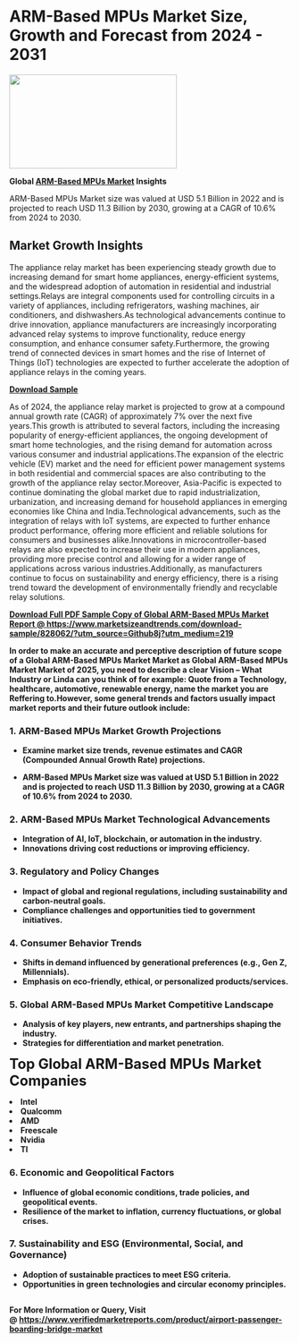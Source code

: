 <H1>ARM-Based MPUs Market Size, Growth and Forecast from 2024 - 2031</H1><img class="aligncenter size-medium wp-image-584254" src="https://thirdeyenews.in/wp-content/uploads/2024/09/Global-Market-Research-300x168.jpeg" alt="" width="300" height="168" /><p><strong>Global&nbsp;<a href="https://www.marketsizeandtrends.com/download-sample/828062/?utm_source=Github8j?utm_medium=219">ARM-Based MPUs Market</a> Insights</strong></p><p>ARM-Based MPUs Market size was valued at USD 5.1 Billion in 2022 and is projected to reach USD 11.3 Billion by 2030, growing at a CAGR of 10.6% from 2024 to 2030.</p><p><h2>Market Growth Insights</h2> <p>The appliance relay market has been experiencing steady growth due to increasing demand for smart home appliances, energy-efficient systems, and the widespread adoption of automation in residential and industrial settings.Relays are integral components used for controlling circuits in a variety of appliances, including refrigerators, washing machines, air conditioners, and dishwashers.As technological advancements continue to drive innovation, appliance manufacturers are increasingly incorporating advanced relay systems to improve functionality, reduce energy consumption, and enhance consumer safety.Furthermore, the growing trend of connected devices in smart homes and the rise of Internet of Things (IoT) technologies are expected to further accelerate the adoption of appliance relays in the coming years.</p> <p><strong><a href="#">Download Sample</a></strong></p> <p>As of 2024, the appliance relay market is projected to grow at a compound annual growth rate (CAGR) of approximately 7% over the next five years.This growth is attributed to several factors, including the increasing popularity of energy-efficient appliances, the ongoing development of smart home technologies, and the rising demand for automation across various consumer and industrial applications.The expansion of the electric vehicle (EV) market and the need for efficient power management systems in both residential and commercial spaces are also contributing to the growth of the appliance relay sector.Moreover, Asia-Pacific is expected to continue dominating the global market due to rapid industrialization, urbanization, and increasing demand for household appliances in emerging economies like China and India.Technological advancements, such as the integration of relays with IoT systems, are expected to further enhance product performance, offering more efficient and reliable solutions for consumers and businesses alike.Innovations in microcontroller-based relays are also expected to increase their use in modern appliances, providing more precise control and allowing for a wider range of applications across various industries.Additionally, as manufacturers continue to focus on sustainability and energy efficiency, there is a rising trend toward the development of environmentally friendly and recyclable relay solutions.<p><strong><a href="#"></p><p><span class=""><strong>Download Full PDF Sample Copy of Global ARM-Based MPUs Market Report</strong> @ <a href="https://www.marketsizeandtrends.com/download-sample/828062/?utm_source=Github8j?utm_medium=219" target="_blank">https://www.marketsizeandtrends.com/download-sample/828062/?utm_source=Github8j?utm_medium=219</a></span></p><p>In order to make an accurate and perceptive description of future scope of a Global&nbsp;ARM-Based MPUs Market Market as Global&nbsp;ARM-Based MPUs Market Market of 2025, you need to describe a clear Vision &ndash; What Industry or Linda can you think of for example: Quote from a Technology, healthcare, automotive, renewable energy, name the market you are Reffering to.However, some general trends and factors usually impact market reports and their future outlook include:</p><h3>1.&nbsp;<strong>ARM-Based MPUs Market Growth Projections</strong></h3><ul><li>Examine market size trends, revenue estimates and CAGR (Compounded Annual Growth Rate) projections.</li><li><p>ARM-Based MPUs Market size was valued at USD 5.1 Billion in 2022 and is projected to reach USD 11.3 Billion by 2030, growing at a CAGR of 10.6% from 2024 to 2030.</p></li></ul><h3>2.&nbsp;<strong>ARM-Based MPUs Market Technological Advancements</strong></h3><ul><li>Integration of AI, IoT, blockchain, or automation in the industry.</li><li>Innovations driving cost reductions or improving efficiency.</li></ul><h3>3.&nbsp;<strong>Regulatory and Policy Changes</strong></h3><ul><li>Impact of global and regional regulations, including sustainability and carbon-neutral goals.</li><li>Compliance challenges and opportunities tied to government initiatives.</li></ul><h3>4.&nbsp;<strong>Consumer Behavior Trends</strong></h3><ul><li>Shifts in demand influenced by generational preferences (e.g., Gen Z, Millennials).</li><li>Emphasis on eco-friendly, ethical, or personalized products/services.</li></ul><h3>5.&nbsp;<strong>Global ARM-Based MPUs Market Competitive Landscape</strong></h3><ul><li>Analysis of key players, new entrants, and partnerships shaping the industry.</li><li>Strategies for differentiation and market penetration.</li></ul><p data-pm-slice="1 1 []"><span style="color: inherit; font-family: inherit; font-size: 25px;">Top Global ARM-Based MPUs Market Companies</span></p><div class="" data-test-id=""><p><li>Intel</li><li> Qualcomm</li><li> AMD</li><li> Freescale</li><li> Nvidia</li><li> TI</li></p></div><h3>6.&nbsp;<strong>Economic and Geopolitical Factors</strong></h3><ul><li>Influence of global economic conditions, trade policies, and geopolitical events.</li><li>Resilience of the market to inflation, currency fluctuations, or global crises.</li></ul><h3>7.&nbsp;<strong>Sustainability and ESG (Environmental, Social, and Governance)</strong></h3><ul><li>Adoption of sustainable practices to meet ESG criteria.</li><li>Opportunities in green technologies and circular economy principles.</li></ul><h2><strong style="font-size: 14px;">For More Information or Query, Visit @&nbsp;</strong><a style="background-color: #ffffff; font-size: 14px;" href="https://www.marketsizeandtrends.com/report/arm-based-mpus-market/" target="_blank">https://www.verifiedmarketreports.com/product/airport-passenger-boarding-bridge-market</a></h2>